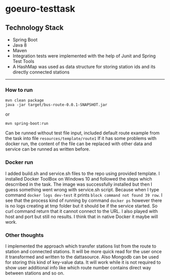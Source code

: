 # goeuro-testtask

## Technology Stack
* Spring Boot
* Java 8
* Maven
* Integration tests were implemented with the help of Junit and Spring Test Tools
* A HashMap was used as data structure for storing station ids and its directly connected stations

***

### How to run
```
mvn clean package
java -jar target/bus-route-0.0.1-SNAPSHOT.jar
```
or
```
mvn spring-boot:run
```
Can be runned without test file input, included default route example from the task into file  ```resources/template/route1```
If it has some problems with docker run, the content of the file can be replaced with other data and service can be runned as written before.

### Docker run
I added build.sh and service.sh files to the repo using provided template. I installed Docker ToolBox on Windows 10 and followed the steps which descrribed in the task. The image was successfully installed but then I guess something went wrong with service.sh script. Because when I type command ```docker logs dev-test``` it prints ```block command not found 39 row```. I see that the process kind of running by command ```docker ps``` however there is no logs creating at tmp folder but it should be if the service started. So curl command return that it cannot connect to the URL. I also played with host and port but still no results. I think that in native Docker it maybe will work.

### Other thoughts
I implemented the approach which transfer stations list from the route to station and connected stations. It will be more quick read for the user once it transformed and written to the dattasource. Also Mongodb can be used for storing this kind of key-value data. It will work while it is not required to show user additional info like which route number contains direct way between stations and so on.
